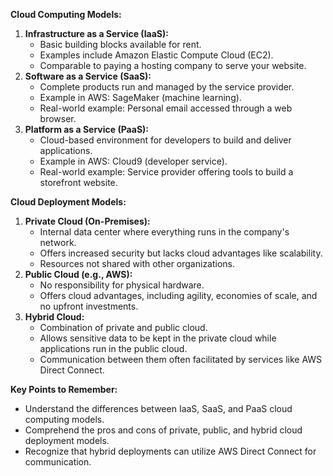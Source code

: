 **Cloud Computing Models:**

1. **Infrastructure as a Service (IaaS):**
    - Basic building blocks available for rent.
    - Examples include Amazon Elastic Compute Cloud (EC2).
    - Comparable to paying a hosting company to serve your website.
2. **Software as a Service (SaaS):**
    - Complete products run and managed by the service provider.
    - Example in AWS: SageMaker (machine learning).
    - Real-world example: Personal email accessed through a web browser.
3. **Platform as a Service (PaaS):**
    - Cloud-based environment for developers to build and deliver applications.
    - Example in AWS: Cloud9 (developer service).
    - Real-world example: Service provider offering tools to build a storefront website.

**Cloud Deployment Models:**

1. **Private Cloud (On-Premises):**
    - Internal data center where everything runs in the company's network.
    - Offers increased security but lacks cloud advantages like scalability.
    - Resources not shared with other organizations.
2. **Public Cloud (e.g., AWS):**
    - No responsibility for physical hardware.
    - Offers cloud advantages, including agility, economies of scale, and no upfront investments.
3. **Hybrid Cloud:**
    - Combination of private and public cloud.
    - Allows sensitive data to be kept in the private cloud while applications run in the public cloud.
    - Communication between them often facilitated by services like AWS Direct Connect.

**Key Points to Remember:**

- Understand the differences between IaaS, SaaS, and PaaS cloud computing models.
- Comprehend the pros and cons of private, public, and hybrid cloud deployment models.
- Recognize that hybrid deployments can utilize AWS Direct Connect for communication.